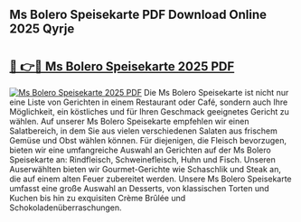 ## Ms Bolero Speisekarte PDF Download Online 2025 Qyrje

# <h2><a href="http://gcagkg7.nevu.top/?p=Ms+Bolero+Speisekarte">🔗 👉🔴 Ms Bolero Speisekarte 2025 PDF</a></h2>

[![Ms Bolero Speisekarte 2025 PDF](https://i.imgur.com/dBaPXMq.png)](http://gcagkg7.nevu.top/?p=Ms+Bolero+Speisekarte)
Die Ms Bolero Speisekarte ist nicht nur eine Liste von Gerichten in einem Restaurant oder Café, sondern auch Ihre Möglichkeit, ein köstliches und für Ihren Geschmack geeignetes Gericht zu wählen. Auf unserer Ms Bolero Speisekarte empfehlen wir einen Salatbereich, in dem Sie aus vielen verschiedenen Salaten aus frischem Gemüse und Obst wählen können. Für diejenigen, die Fleisch bevorzugen, bieten wir eine umfangreiche Auswahl an Gerichten auf der Ms Bolero Speisekarte an: Rindfleisch, Schweinefleisch, Huhn und Fisch. Unseren Auserwählten bieten wir Gourmet-Gerichte wie Schaschlik und Steak an, die auf einem alten Feuer zubereitet werden. Unsere Ms Bolero Speisekarte umfasst eine große Auswahl an Desserts, von klassischen Torten und Kuchen bis hin zu exquisiten Crème Brûlée und Schokoladenüberraschungen.
